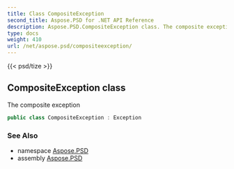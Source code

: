 ```yaml
---
title: Class CompositeException
second_title: Aspose.PSD for .NET API Reference
description: Aspose.PSD.CompositeException class. The composite exception
type: docs
weight: 410
url: /net/aspose.psd/compositeexception/
---
```

{{< psd/tize >}}
## CompositeException class

The composite exception

```csharp
public class CompositeException : Exception
```

### See Also

* namespace [Aspose.PSD](../../aspose.psd/)
* assembly [Aspose.PSD](../../)


